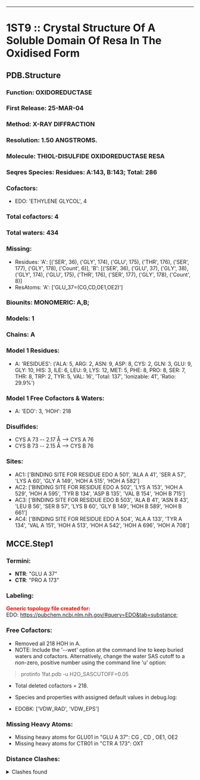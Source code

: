 ---
# 1ST9 :: Crystal Structure Of A Soluble Domain Of Resa In The Oxidised Form
## PDB.Structure
### Function: OXIDOREDUCTASE
### First Release: 25-MAR-04
### Method: X-RAY DIFFRACTION
### Resolution: 1.50 ANGSTROMS.
### Molecule: THIOL-DISULFIDE OXIDOREDUCTASE RESA
### Seqres Species: Residues: A:143, B:143; Total: 286
### Cofactors:
  - EDO:
 'ETHYLENE GLYCOL', 4

### Total cofactors: 4
### Total waters: 434
### Missing:
  - Residues:
 'A': [('SER', 36), ('GLY', 174), ('GLU', 175), ('THR', 176), ('SER', 177), ('GLY', 178), ('Count', 6)],
 'B': [('SER', 36), ('GLU', 37), ('GLY', 38), ('GLY', 174), ('GLU', 175), ('THR', 176), ('SER', 177), ('GLY', 178), ('Count', 8)]
  - ResAtoms:
 'A': ['GLU_37=(CG,CD,OE1,OE2)']

### Biounits: MONOMERIC: A,B;
### Models: 1
### Chains: A
### Model 1 Residues:
  - A:
 'RESIDUES': ('ALA: 5, ARG: 2, ASN: 9, ASP: 8, CYS: 2, GLN: 3, GLU: 9, GLY: 10, HIS: 3, ILE: 6, LEU: 9, LYS: 12, MET: 5, PHE: 8, PRO: 8, SER: 7, THR: 8, TRP: 2, TYR: 5, VAL: 16', 'Total: 137', 'Ionizable: 41',
              'Ratio: 29.9%')

### Model 1 Free Cofactors & Waters:
  - A:
 'EDO': 3, 'HOH': 218

### Disulfides:
  - CYS A  73 -- 2.17 Å --> CYS A  76
  - CYS B  73 -- 2.15 Å --> CYS B  76

### Sites:
  - AC1: ['BINDING SITE FOR RESIDUE EDO A 501', 'ALA A  41', 'SER A  57', 'LYS A  60', 'GLY A 149', 'HOH A 515', 'HOH A 582']
  - AC2: ['BINDING SITE FOR RESIDUE EDO A 502', 'LYS A 153', 'HOH A 529', 'HOH A 595', 'TYR B 134', 'ASP B 135', 'VAL B 154', 'HOH B 715']
  - AC3: ['BINDING SITE FOR RESIDUE EDO B 503', 'ALA B  41', 'ASN B  43', 'LEU B  56', 'SER B  57', 'LYS B  60', 'GLY B 149', 'HOH B 589', 'HOH B 661']
  - AC4: ['BINDING SITE FOR RESIDUE EDO A 504', 'ALA A 133', 'TYR A 134', 'VAL A 151', 'HOH A 513', 'HOH A 542', 'HOH A 696', 'HOH A 708']

## MCCE.Step1
### Termini:
 - <strong>NTR</strong>: "GLU A  37"
 - <strong>CTR</strong>: "PRO A 173"

### Labeling:
<strong><font color='red'>Generic topology file created for:</font></strong>  
EDO: https://pubchem.ncbi.nlm.nih.gov/#query=EDO&tab=substance; 

### Free Cofactors:
  - Removed all 218 HOH in A.
  - NOTE: Include the '--wet' option at the command line to keep buried waters and cofactors. Alternatively, change the water SAS cutoff to a non-zero, positive number using the command line 'u' option:
  > protinfo 1fat.pdb -u H2O_SASCUTOFF=0.05
  - Total deleted cofactors = 218.
  - Species and properties with assigned default values in debug.log:

  - EDOBK: ['VDW_RAD', 'VDW_EPS']


### Missing Heavy Atoms:
  -    Missing heavy atoms for GLU01 in "GLU A  37":   CG ,  CD ,  OE1,  OE2
  -    Missing heavy atoms for CTR01 in "CTR A 173":   OXT

### Distance Clashes:
<details><summary>Clashes found</summary>

- d= 1.50: " CA  NTR A  37" to " CB  GLU A  37"

</details>

